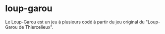 # loup-garou

Le Loup-Garou est un jeu à plusieurs codé à partir du jeu original du "Loup-Garou de Thiercelieux".
